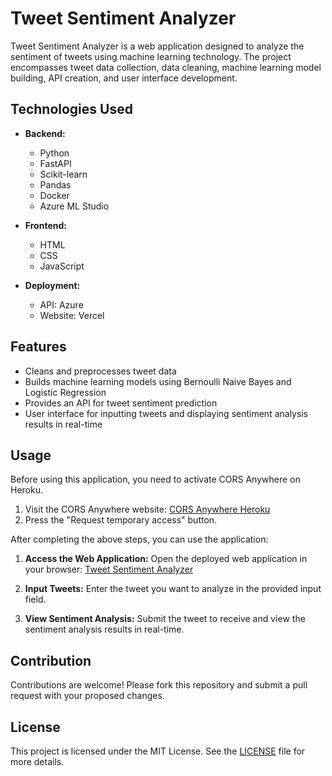 # Tweet Sentiment Analyzer

Tweet Sentiment Analyzer is a web application designed to analyze the sentiment of tweets using machine learning technology. The project encompasses tweet data collection, data cleaning, machine learning model building, API creation, and user interface development.

## Technologies Used

- **Backend:**
  - Python
  - FastAPI
  - Scikit-learn
  - Pandas
  - Docker
  - Azure ML Studio

- **Frontend:**
  - HTML
  - CSS
  - JavaScript

- **Deployment:**
  - API: Azure
  - Website: Vercel

## Features

- Cleans and preprocesses tweet data
- Builds machine learning models using Bernoulli Naive Bayes and Logistic Regression
- Provides an API for tweet sentiment prediction
- User interface for inputting tweets and displaying sentiment analysis results in real-time

## Usage

Before using this application, you need to activate CORS Anywhere on Heroku.

1. Visit the CORS Anywhere website: [CORS Anywhere Heroku](https://cors-anywhere.herokuapp.com/)
2. Press the "Request temporary access" button.

After completing the above steps, you can use the application:

1. **Access the Web Application:**
   Open the deployed web application in your browser: [Tweet Sentiment Analyzer](https://sentiment-analyzer-tweet.vercel.app)

2. **Input Tweets:**
   Enter the tweet you want to analyze in the provided input field.

3. **View Sentiment Analysis:**
   Submit the tweet to receive and view the sentiment analysis results in real-time.

## Contribution

Contributions are welcome! Please fork this repository and submit a pull request with your proposed changes.

## License

This project is licensed under the MIT License. See the [LICENSE](LICENSE) file for more details.
